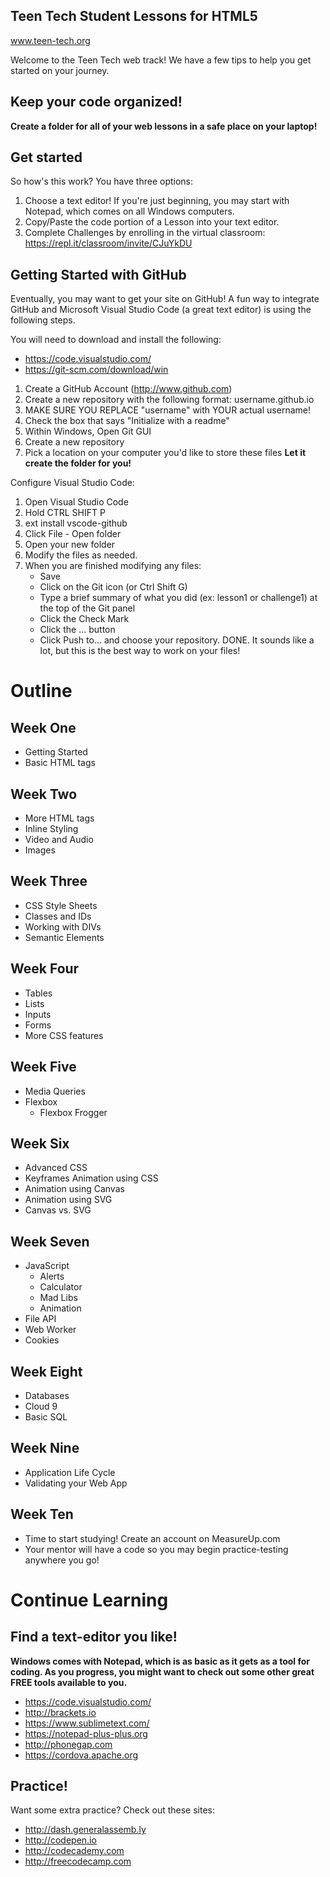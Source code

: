 ## Teen Tech Student Lessons for HTML5 
www.teen-tech.org


Welcome to the Teen Tech web track!  We have a few tips to help you get started on your journey.

## Keep your code organized!
**Create a folder for all of your web lessons in a safe place on your laptop!**

## Get started
So how's this work? You have three options:

1. Choose a text editor!  If you're just beginning, you may start with Notepad, which comes on all Windows computers.
2. Copy/Paste the code portion of a Lesson into your text editor.
3. Complete Challenges by enrolling in the virtual classroom: https://repl.it/classroom/invite/CJuYkDU



## Getting Started with GitHub
Eventually, you may want to get your site on GitHub!  A fun way to integrate GitHub and Microsoft Visual Studio Code (a great text editor) is using the following steps.

You will need to download and install the following:
* https://code.visualstudio.com/
* https://git-scm.com/download/win

1. Create a GitHub Account (http://www.github.com)
2. Create a new repository with the following format: username.github.io
3. MAKE SURE YOU REPLACE "username" with YOUR actual username!
4. Check the box that says "Initialize with a readme"
5. Within Windows, Open Git GUI
6. Create a new repository
7. Pick a location on your computer you'd like to store these files **Let it create the folder for you!**

Configure Visual Studio Code:
1. Open Visual Studio Code
2. Hold CTRL SHIFT P
3. ext install vscode-github
4. Click File - Open folder
5. Open your new folder
6. Modify the files as needed.
7. When you are finished modifying any files:
    * Save
    * Click on the Git icon (or Ctrl Shift G)
    * Type a brief summary of what you did (ex: lesson1 or challenge1) at the top of the Git panel
    * Click the Check Mark
    * Click the ... button
    * Click Push to... and choose your repository. DONE.
It sounds like a lot, but this is the best way to work on your files!

# Outline

## Week One
* Getting Started
* Basic HTML tags

## Week Two
* More HTML tags
* Inline Styling
* Video and Audio
* Images

## Week Three
* CSS Style Sheets
* Classes and IDs
* Working with DIVs
* Semantic Elements

## Week Four
* Tables
* Lists
* Inputs
* Forms
* More CSS features

## Week Five
* Media Queries
* Flexbox
    * Flexbox Frogger

## Week Six
* Advanced CSS
* Keyframes Animation using CSS
* Animation using Canvas
* Animation using SVG
* Canvas vs. SVG

## Week Seven
* JavaScript
    * Alerts
    * Calculator
    * Mad Libs
    * Animation
* File API
* Web Worker
* Cookies

## Week Eight
* Databases
* Cloud 9
* Basic SQL

## Week Nine
* Application Life Cycle
* Validating your Web App

## Week Ten
* Time to start studying!  Create an account on MeasureUp.com 
* Your mentor will have a code so you may begin practice-testing anywhere you go!


# Continue Learning

## Find a text-editor you like!
**Windows comes with Notepad, which is as basic as it gets as a tool for coding. As you progress, you might want to check out some other great FREE tools available to you.**
* https://code.visualstudio.com/
* http://brackets.io
* https://www.sublimetext.com/
* https://notepad-plus-plus.org
* http://phonegap.com
* https://cordova.apache.org

## Practice!

Want some extra practice?  Check out these sites:
* http://dash.generalassemb.ly 
* http://codepen.io
* http://codecademy.com
* http://freecodecamp.com

